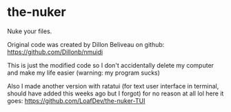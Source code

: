 # the-nuker
Nuke your files.

Original code was created by Dillon Beliveau on github: https://github.com/Dillonb/nmuidi

This is just the modified code so I don't accidentally delete my computer and make my life easier (warning: my program sucks)

Also I made another version with ratatui (for text user interface in terminal, should have added this weeks ago but I forgot) for no reason at all lol
here it goes:
https://github.com/LoafDev/the-nuker-TUI
